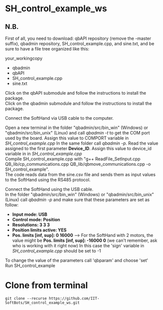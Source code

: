 # SH_control_example_ws
## N.B.
First of all, you need to download: qbAPI repository (remove the -master suffix), qbadmin repository, SH_control_example.cpp, and sine.txt, and be sure to have a file tree organized like this:  

your_workingcopy
- qbadmin
- qbAPI
- SH_control_example.cpp
- sine.txt
  
Click on the qbAPI submodule and follow the instructions to install the package.  
Click on the qbadmin submodule and follow the instructions to install the package.  

Connect the SoftHand via USB cable to the computer. 

Open a new terminal in the folder "qbadmin/src/bin_win" (Windows) or "qbadmin/src/bin_unix" (Linux) and call _qbadmin -t_ to get the COM port used by the board. Assign this value to COMPORT variable in  _SH_control_example.cpp_
In the same folder call _qbadmin -p_. Read the value assigned to the first parameter __Device_ID__. Assign this value to device_id variable in in _SH_control_example.cpp_  
Compile SH_control_example.cpp with "g++ ReadFile_SetInput.cpp QB_lib/cp_communications.cpp QB_lib/qbmove_communications.cpp -o SH_control_example".  
The code reads data from the sine.csv file and sends them as input values to the SoftHand using the RS485 protocol.   
  
Connect the SoftHand using the USB cable.    
In the folder "qbadmin/src/bin_win" (Windows) or "qbadmin/src/bin_unix" (Linux)  call _qbadmin -p_  and make sure that these parameters are set as follow:  
- __Input mode: USB__
- __Control mode: Position__
- __Resolutions: 3 3 3__
- __Position limits active: YES__
- __Pos. limits [inf, sup]:  0 16000__ --> For the SoftHand with 2 motors, the value might be __Pos. limits [inf, sup]: -16000 0__ (we can't remember, ask who is working with it right now) 
In this case the 'sign' variable in _SH_control_example.cpp_ should be set to -1  

To change the value of the parameters call 'qbparam' and choose 'set'  
Run SH_control_example  

# Clone from terminal
```
git clone --recurse https://github.com/IIT-SoftBots/SH_control_example_ws.git
```
